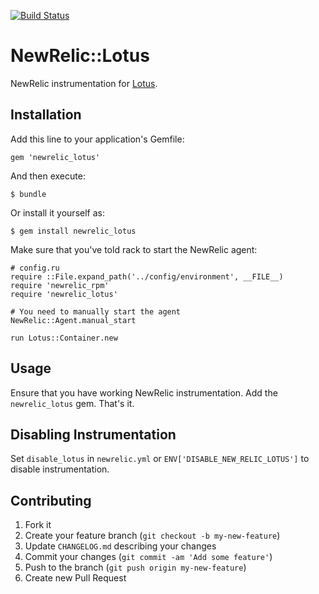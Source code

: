 [![Build Status](https://magnum.travis-ci.com/Acornsgrow/newrelic_lotus.svg?token=j8fT5VPY65oQ5xziayzW&branch=master)](https://magnum.travis-ci.com/Acornsgrow/newrelic_lotus)

# NewRelic::Lotus

NewRelic instrumentation for [Lotus](https://github.com/lotus/lotus).

## Installation

Add this line to your application's Gemfile:

    gem 'newrelic_lotus'

And then execute:

    $ bundle

Or install it yourself as:

    $ gem install newrelic_lotus

Make sure that you've told rack to start the NewRelic agent:

    # config.ru
    require ::File.expand_path('../config/environment', __FILE__)
    require 'newrelic_rpm'
    require 'newrelic_lotus'

    # You need to manually start the agent
    NewRelic::Agent.manual_start

    run Lotus::Container.new


## Usage

Ensure that you have working NewRelic instrumentation. Add the `newrelic_lotus` gem. That's it.

## Disabling Instrumentation

Set `disable_lotus` in `newrelic.yml` or `ENV['DISABLE_NEW_RELIC_LOTUS']` to disable instrumentation.

## Contributing

1. Fork it
2. Create your feature branch (`git checkout -b my-new-feature`)
3. Update `CHANGELOG.md` describing your changes
4. Commit your changes (`git commit -am 'Add some feature'`)
5. Push to the branch (`git push origin my-new-feature`)
6. Create new Pull Request
